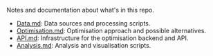 
Notes and documentation about what's in this repo.
- [Data.md](Data.md): Data sources and processing scripts.
- [Optimisation.md](Optimisation.md): Optimisation approach and possible alternatives.
- [API.md](API.md): Infrastructure for the optimisation backend and API.
- [Analysis.md](Analysis.md): Analysis and visualisation scripts.